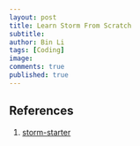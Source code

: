 ```yaml
---
layout: post
title: Learn Storm From Scratch
subtitle:
author: Bin Li
tags: [Coding]
image: 
comments: true
published: true
---
```



## References
1. [storm-starter](https://github.com/apache/storm/tree/master/examples/storm-starter)